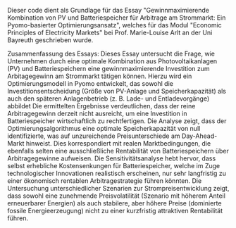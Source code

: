 Dieser code dient als Grundlage für das Essay "Gewinnmaximierende Kombination von PV und Batteriespeicher für Arbitrage am Strommarkt:
Ein Pyomo-basierter Optimierungsansatz", welches für das Modul "Economic Principles of Electricity Markets" bei Prof. Marie-Louise Arlt an der Uni Bayreuth geschrieben wurde.

Zusammenfassung des Essays:
Dieses Essay untersucht die Frage, wie Unternehmen durch eine optimale Kombination aus Photovoltaikanlagen (PV) und Batteriespeichern eine gewinnmaximierende Investition zum Arbitagegewinn am Strommarkt tätigen können. Hierzu wird ein Optimierungsmodell in Pyomo entwickelt, das sowohl die Investitionsentscheidung (Größe von PV-Anlage und Speicherkapazität) als auch den späteren Anlagenbetrieb (z. B. Lade- und Entladevorgänge) abbildet 
Die ermittelten Ergebnisse verdeutlichen, dass der reine Arbitragegewinn derzeit nicht ausreicht, um eine Investition in Batteriespeicher wirtschaftlich zu rechtfertigen. Die Analyse zeigt, dass der Optimierungsalgorithmus eine optimale Speicherkapazität von null identifizierte, was auf unzureichende Preisunterschiede am Day-Ahead-Markt hinweist. Dies korrespondiert mit realen Marktbedingungen, die ebenfalls selten eine ausschließliche Rentabilität von Batteriespeichern über Arbitragegewinne aufweisen.
Die Sensitivitätsanalyse hebt hervor, dass selbst erhebliche Kostensenkungen für Batteriespeicher, welche im Zuge technologischer Innovationen realistisch erscheinen, nur sehr langfristig zu einer ökonomisch rentablen Arbitragestrategie führen könnten. Die Untersuchung unterschiedlicher Szenarien zur Strompreisentwicklung zeigt, dass sowohl eine zunehmende Preisvolatilität (Szenario mit höherem Anteil erneuerbarer Energien) als auch stabilere, aber höhere Preise (dominierte fossile Energieerzeugung) nicht zu einer kurzfristig attraktiven Rentabilität führen.
